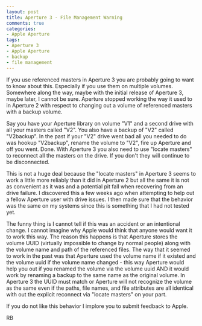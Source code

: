 ```yaml
---
layout: post
title: Aperture 3 - File Management Warning
comments: true
categories:
- Apple Aperture
tags:
- Aperture 3
- Apple Aperture
- backup
- file management
---
```

If you use referenced masters in Aperture 3 you are probably going to want to know about this. Especially if you use them on multiple volumes. Somewhere along the way, maybe with the initial release of Aperture 3, maybe later, I cannot be sure. Aperture stopped working the way it used to in Aperture 2 with respect to changing out a volume of referenced masters with a backup volume.

Say you have your Aperture library on volume "V1" and a second drive with all your masters called "V2". You also have a backup of "V2" called "V2backup". In the past if your "V2" drive went bad all you needed to do was hookup "V2backup", rename the volume to "V2", fire up Aperture and off you went. Done. With Aperture 3 you also need to use "locate masters" to reconnect all the masters on the drive. If you don't they will continue to be disconnected.

This is not a huge deal because the "locate masters" in Aperture 3 seems to work a little more reliably than it did in Aperture 2 but all the same it is not as convenient as it was and a potential pit fall when recovering from an drive failure. I discovered this a few weeks ago when attempting to help out a fellow Aperture user with drive issues. I then made sure that the behavior was the same on my systems since this is something that I had not tested yet.

The funny thing is I cannot tell if this was an accident or an intentional change. I cannot imagine why Apple would think that anyone would want it to work this way. The reason this happens is that Aperture stores the volume UUID (virtually impossible to change by normal people) along with the volume name and path of the referenced files. The way that it seemed to work in the past was that Aperture used the volume name if it existed and the volume uuid if the volume name changed - this way Aperture would help you out if you renamed the volume via the volume uuid AND it would work by renaming a backup to the same name as the original volume. In Aperture 3 the UUID must match or Aperture will not recognize the volume as the same even if the paths, file names, and file attributes are all identical with out the explicit reconnect via "locate masters" on your part.

If you do not like this behavior I implore you to submit feedback to Apple.

RB